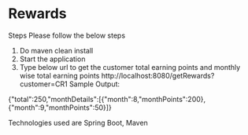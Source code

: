 # Rewards
Steps
Please follow the below steps 
1)	Do maven clean install 
2)	Start the application
3)	Type below url to get the customer total earning points and monthly wise total earning points
http://localhost:8080/getRewards?customer=CR1
Sample Output: 

{"total":250,"monthDetails":[{"month":8,"monthPoints":200},{"month":9,"monthPoints":50}]}

Technologies used are Spring Boot, Maven
